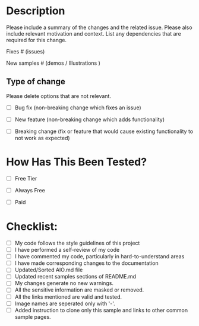 # Description

Please include a summary of the changes and the related issue. Please also include relevant motivation and context. List any dependencies that are required for this change.

Fixes # (issues)

New samples # (demos / Illustrations )

## Type of change

Please delete options that are not relevant.

- [ ] Bug fix (non-breaking change which fixes an issue)
- [ ] New feature (non-breaking change which adds functionality)
- [ ] Breaking change (fix or feature that would cause existing functionality to not work as expected)


# How Has This Been Tested?


- [ ] Free Tier
- [ ] Always Free
- [ ] Paid 


# Checklist:

- [ ] My code follows the style guidelines of this project
- [ ] I have performed a self-review of my code
- [ ] I have commented my code, particularly in hard-to-understand areas
- [ ] I have made corresponding changes to the documentation
- [ ] Updated/Sorted AIO.md file
- [ ] Updated recent samples sections of README.md
- [ ] My changes generate no new warnings.
- [ ] All the sensitive information are masked or removed.
- [ ] All the links mentioned are valid and tested.
- [ ] Image names are seperated only with '-'.
- [ ] Added instruction to clone only this sample and links to other common sample pages. 
